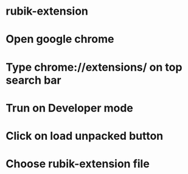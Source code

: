 # rubik-extension
# Open google chrome
# Type chrome://extensions/ on top search bar
# Trun on Developer mode
# Click on load unpacked button
# Choose rubik-extension file
